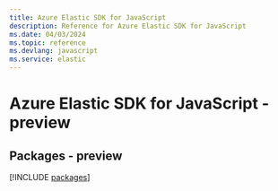 ```yaml
---
title: Azure Elastic SDK for JavaScript
description: Reference for Azure Elastic SDK for JavaScript
ms.date: 04/03/2024
ms.topic: reference
ms.devlang: javascript
ms.service: elastic
---
```

# Azure Elastic SDK for JavaScript - preview
## Packages - preview
[!INCLUDE [packages](elastic-index.md)]